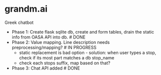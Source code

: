 # grandm.ai
Greek chatbot

* Phase 1: Create flask sqlite db, create and form tables, drain the static info from OASA API into db. # DONE
* Phase 2: Value mapping. Line description needs preprocessing/mapping? # IN PROGRESS
    * static replacement is bad option - solution: when user types a stop, check if its most part matches a db stop_name
    * check each stops suffix, map based on that?
* Phase 3: Chat API added # DONE
